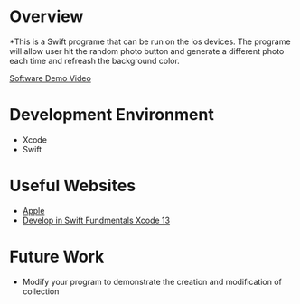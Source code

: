 # Overview

*This is a Swift programe that can be run on the ios devices. The programe will allow user hit the random photo button and generate a different photo each time and refreash the background color.

[Software Demo Video](https://youtu.be/z-7N0hVM3Yo)

# Development Environment

* Xcode
* Swift

# Useful Websites

* [Apple](https://www.apple.com/education/docs/develop-in-swift-curriculum-guide.pdf)
* [Develop in Swift Fundmentals Xcode 13 ](https://books.apple.com/us/book/develop-in-swift-fundamentals/id1581182804)

# Future Work

* Modify your program to demonstrate the creation and modification of collection

